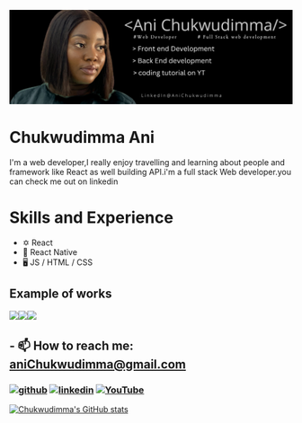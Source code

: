 ![I am GitHub Readme Generator's creator](main.png)
#  Chukwudimma Ani
 I'm a web developer,I really enjoy travelling and learning about people and framework like React as well building API.i'm a full stack Web developer.you can check me out on linkedin

# Skills and Experience
* ✡️ React
* 📱 React Native
* 🖥️ JS / HTML / CSS

 
## Example of works
<img src ="It’s.GIF" width ="200" /><img src ="GMP_U2F2ZUdIMDE= 2.GIF" width ="200" /><img src ="Light mode .GIF" width ="200" />



## - 📫 How to reach me: aniChukwudimma@gmail.com 


### [<img src='https://cdn.jsdelivr.net/npm/simple-icons@3.0.1/icons/github.svg' alt='github' height='40'>](https://github.com/Chukwudimma-Ani)  [<img src='https://cdn.jsdelivr.net/npm/simple-icons@3.0.1/icons/linkedin.svg' alt='linkedin' height='40'>](https://www.linkedin.com/in/ani-chukwudimma-675395213?utm_source=share&utm_campaign=share_via&utm_content=profile&utm_medium=ios_app)  [<img src='https://cdn.jsdelivr.net/npm/simple-icons@3.0.1/icons/youtube.svg' alt='YouTube' height='40'>](https://www.youtube.com/channel/anidimma6473)  





[![Chukwudimma's GitHub stats](https://github-readme-stats.vercel.app/api?username=Chukwudimma-Ani)](https://github.com/Chukwudimma-Ani/github-readme-stats)
